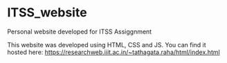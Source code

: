 # ITSS_website
Personal website developed for ITSS Assiggnment

This website was developed using HTML, CSS and JS. You can find it hosted here: https://researchweb.iiit.ac.in/~tathagata.raha/html/index.html
